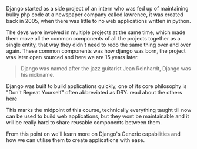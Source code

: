 Django started as a side project of an intern who was fed up of maintaining bulky php code at a newspaper company called lawrence, it was created back in 2005, when there was little to no web applications written in python.

The devs were involved in multiple projects at the same time, which made them move all the common components of all the projects together as a single entity, that way they didn't need to redo the same thing over and over again. These common components was how django was born, the project was later open sourced and here we are 15 years later.

> Django was named after the jazz guitarist Jean Reinhardt, Django was his nickname.

Django was built to build applications quickly, one of its core philosophy is "Don't Repeat Yourself" often abbreviated as DRY. read about the others [here](https://docs.djangoproject.com/en/3.2/misc/design-philosophies/)

This marks the midpoint of this course, technically everything taught till now can be used to build web applications, but they wont be maintainable and it will be really hard to share reusable components between them.

From this point on we'll learn more on Django's Generic capabilities and how we can utilise them to create applications with ease.
